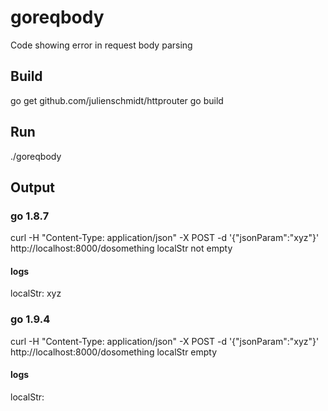 # goreqbody
Code showing error in request body parsing

## Build
go get github.com/julienschmidt/httprouter
go build

## Run
./goreqbody

## Output

### go 1.8.7
curl -H "Content-Type: application/json" -X POST -d '{"jsonParam":"xyz"}' http://localhost:8000/dosomething
localStr not empty

#### logs 
localStr: xyz

### go 1.9.4
curl -H "Content-Type: application/json" -X POST -d '{"jsonParam":"xyz"}' http://localhost:8000/dosomething
localStr empty

#### logs 
localStr: 
